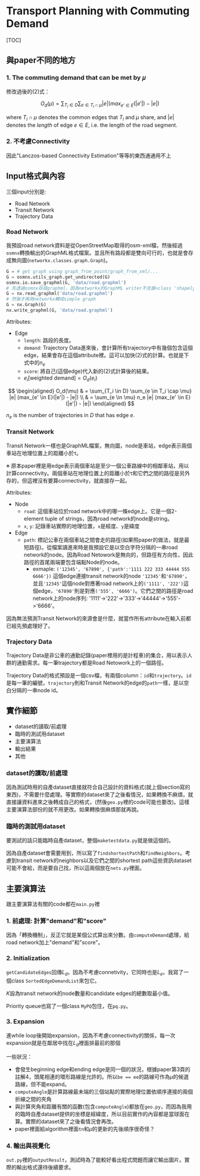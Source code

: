 # Transport Planning with Commuting Demand

[TOC]

## 與paper不同的地方

### 1. The commuting demand that can be met by 𝜇

修改過後的(2)式：

$$ O_d(\mu) = \sum_{T_i \in D} \sum_{e \in T_i \cap \mu} |e| (max_{e' \in E}(|e'|) - |e|) 
$$

where $T_i \cap \mu$ denotes the common edges that $T_i$ and $\mu$ share, and $|e|$ denotes the *length* of edge $e \in E$, i.e. the length of the road segment.

### 2. 不考慮Connectivity

因此"Lanczos-based Connectivity Estimation"等等的東西通通用不上

## Input格式與內容

三個input分別是:
- Road Network
- Transit Network
- Trajectory Data

### Road Network

我預設road network資料是從OpenStreetMap取得的osm-xml檔，然後經過`osmnx`轉換輸出的GraphML格式檔案。並且所有路段都是雙向可行的，也就是會存成無向圖(`networkx.classes.graph.Graph`)。

``` python
G = # get graph using graph_from_point/graph_from_xml/...
G = osmnx.utils_graph.get_undirected(G)
osmnx.io.save_graphml(G, 'data/road.graphml')
# 先透過osmnx存成graphml，因為networkx的GraphML writer不支援<class 'shapely.geometry.linestring.LineString'>
G = nx.read_graphml('data/road.graphml')
# 然後才再用networkx轉成simple graph
G = nx.Graph(G)
nx.write_graphml(G, 'data/road.graphml')
```

Attributes:
- Edge
  - `length`: 路段的長度。
  - `demand`: Trajectory Data進來後，會計算所有trajectory中有幾個包含這個edge，結果會存在這個attribute裡。這可以加快(2)式的計算。也就是下式中的$n_e$
  - `score`: 將自己(這個edge)代入新的(2)式計算後的結果。
  - $e_i[\text{weighted demand}] = O_d(e_i)$

$$ \begin{aligned}
    O_d(\mu) & = \sum_{T_i \in D} \sum_{e \in T_i \cap \mu} |e| (max_{e' \in E}(|e'|) - |e|) \\
    & = \sum_{e \in \mu} n_e |e| (max_{e' \in E}(|e'|) - |e|) 
\end{aligned}
$$

$n_e$ is the number of trajectories in $D$ that has edge $e$.

### Transit Network

Transit Network一樣也是GraphML檔案，無向圖，node是車站，edge表示兩個車站在地理位置上的距離小於τ。

※ 原本paper裡是用edge表示兩個車站是至少一個公車路線中的相鄰車站，用以計算connectivity。兩個車站在地理位置上的距離小於τ和它們之間的路徑是另外存的，但這裡沒有要算connectivity，就直接存一起。

Attributes:
- Node
  - `road`: 這個車站位於road network中的哪一條edge上。它是一個2-element tuple of strings，因為road network的node是string。
  - `x`, `y`: 記錄車站實際的地理位置，`x`是經度、`y`是緯度
- Edge
  - `path`: 標記公車在兩個車站之間會走的路徑(如果照paper的做法，就是最短路徑)。從檔案讀進來時是我預設它是以空白字符分隔的一串road network的node。因為Road Netowork是無向的，但路徑有方向性，因此路徑的首尾兩端要包含端點Node的node。
      - exmaple: `('12345', '67890', {'path':'1111 222 333 44444 555 6666'})` 這個edge連接transit network的node `'12345'`和`'67890'`，並且`'12345'`這個node對應著road network上的`('1111', '222')`這個edge，`'67890'`則是對應`('555', '6666')`。它們之間的路徑是road network上的node序列: '1111'->'222'->'333'->'44444'->'555'->'6666'。

因為無法預測Transit Network的來源會是什麼，就當作所有attribute在輸入前都已經先預處理好了。

### Trajectory Data

Trajectory Data是非公車的通勤記錄(paper裡用的是計程車)的集合，用以表示人群的通勤需求。每一筆trajectory都是Road Netowork上的一個路徑。

Trajectory Data的格式預設是一個csv檔，有兩個column：`id`和`trajectory`。`id`是每一筆的編號，`trajectory`則和Transit Network的edge的`path`一樣，是以空白分隔的一串node id。

## 實作細節

- dataset的讀取/前處理
- 臨時的測試用dataset
- 主要演算法
- 輸出結果
- 其他

### dataset的讀取/前處理

因為測試時用的自產dataset直接就符合自己設計的資料格式(就上個section寫的東西)，不需要什麼處理。等實際的dataset來了之後看情況，如果轉換不麻煩，就直接讓資料進來之後轉成自己的格式，(然後`geo.py`裡的code可能也要改)。這樣主要演算法部份的就不用更改。如果轉換很麻煩那就再說。

### 臨時的測試用dataset

要測試的話只能臨時自產dataset，整個`maketestdata.py`就是做這個的。

因為自產dataset會需要用到，所以寫了`findshortestPath`和`findNeighbors`。考慮到transit network的neighbors以及它們之間的shortest path這些資訊dataset可能不會給，而是要自己找，所以這兩個放在`nets.py`裡面。


## 主要演算法

跟主要演算法有關的code都在`main.py`裡

### 1. 前處理: 計算"demand"和"score"

因為「轉換機制」，反正它就是某個公式算出來分數。由`computeDemand`處理，給road network加上"demand"和"score"。

### 2. Initialization

`getCandidateEdges`回傳$L_d$，因為不考慮connetivity，它同時也是$L_e$。我寫了一個class `SortedEdgeDemandList`來包它。

$K$設為transit network的node數量和candidate edges的總數取最小值。

Priority queue也寫了一個class `MyPQ`包住，在`pq.py`。

### 3. Expansion

進while loop後開始expansion，因為不考慮connectivity的關係，每一次expansion就是在鄰居中找在$L_d$裡面排最前的那個

一些狀況：
- 會發生beginning edge和ending edge是同一個的狀況，根據paper第3頁的註解4，頭尾相連的環形路線是允許的。所以`be == ee`的路線可作為$\mu$的候選路線，但不能expand。
- `computeAngle`是計算路線最未端的三個站點的實際地理位置依順序連接的兩個折線之間的夾角
- 與計算夾角和距離有關的函數(包含`computeAngle`)都放在`geo.py`，而因為我用的臨時自產dataset提供的坐標是經緯度，所以目前實作的內容都是當球面在算。實際的dataset來了之後看情況會再改。
- paper裡面給algorithm裡面`tn`和$\mu$的更新的先後順序很奇怪？

### 4. 輸出與視覺化

`out.py`裡的`outputResult`，測試時為了能較好看出程式問題而讓它輸出圖片。實際的輸出格式還待後續要求。